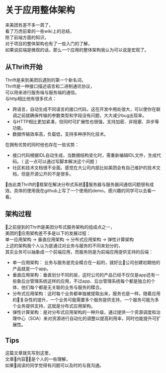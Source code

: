 # 关于应用整体架构
来美团有差不多一周了，  
看了万虎前辈的一些wiki上的总结，  
除了前端方面的知识，  
对于项目的整体架构也有了一些入门的了解，  
如果说前端是微观的话，那么一个应用的整体架构我认为可以说是宏观了。

## 从Thrift开始
Thrift是来到美团后遇到的第一个新名词，  
Thrift是一种接口描述语言和二进制通讯协议，  
可以用来进行服务端与服务端的通信。  
与http相比他有很多优点：
- 跨语言，自动生成不同语言的接口代码，这在开发中用处很大，可以使你在联调之前就确保传输的参数类型和字段没有问题，大大减少bug出现率。
- 与HTTP相比更加紧凑，但同时可扩展性也很强，支持加密、非阻塞、异步等功能。
- 数据传输效率高，负载低，支持多种序列化技术。  

在拥有优势的同时他也存在一些劣势：
- 接口代码根据IDL自动生成，当数据结构变化时，需重新编辑IDL文件，生成代码。（ 这一点可以通过写脚本解决这个问题 ）
- 社区和技术文档很不全面。感觉在大公司内部比如美团会有自己维护的技术文档，但是开源公开的不是很多。

由此类Thrift的框架在解决分布式系统服务器与服务器间通信问题很有成效。具体的使用我在github上写了一个使用的demo，感兴趣的同学可以去看一看。

## 架构过程
之前提到的Thrift是美团分布式服务架构的组成点之一，  
美团的应用架构差不多是以下的发展过程：  
单一应用架构 -> 垂直应用架构 -> 分布式应用架构 -> 弹性计算架构  
上述的架构我个人认为是通过对业务与服务的不同来划分的，  
其实业务可以抽象成一个前端应用，而服务则是为前端应用提供支持的后端：
- 单一应用架构： 业务与服务是完全糅合在一起的，就好比公司创建初期他的产品就是一个app。
- 垂直应用架构：垂直划分不同的层，这时公司的产品已经不仅仅是app还有一些象后台管理系统这样的应用，不过app、后台管理系统每个都是独立的个体，他们每个都是无关联的业务与服务的糅合。
- 分布式应用架构：这时每个业务都单独被提取出来，服务也是一样。随着应用的复杂性的提升，一个业务可能需要多个服务提供支持，一个服务可能为多个业务提供支持，这就是分布式应用架构。
- 弹性计算架构：是对分布式应用架构的一种升级，通过提供一个资源调度和治理中心（SOA）来对资源进行自动化的调整以提高利用率，同时也能提升可扩展性。

## Tips
这篇文章就先写到这里，  
文章内容是个人的一些理解，  
如果阅读的同学觉得有问题可以及时的与我沟通。